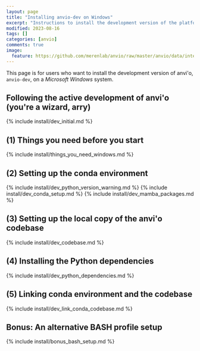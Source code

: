 ```yaml
---
layout: page
title: "Installing anvio-dev on Windows"
excerpt: "Instructions to install the development version of the platform."
modified: 2023-08-16
tags: []
categories: [anvio]
comments: true
image:
  feature: https://github.com/merenlab/anvio/raw/master/anvio/data/interactive/images/logo.png
---
```


This page is for users who want to install the development version of anvi'o, `anvio-dev`, on a _Microsoft Windows_ system.

## Following the active development of anvi'o (you're a wizard, arry)

{% include install/dev_initial.md %}

## (1) Things you need before you start

{% include install/things_you_need_windows.md %}

## (2) Setting up the conda environment

{% include install/dev_python_version_warning.md %}
{% include install/dev_conda_setup.md %}
{% include install/dev_mamba_packages.md %}

## (3) Setting up the local copy of the anvi'o codebase

{% include install/dev_codebase.md %}

## (4) Installing the Python dependencies

{% include install/dev_python_dependencies.md %}

## (5) Linking conda environment and the codebase

{% include install/dev_link_conda_codebase.md %}

## Bonus: An alternative BASH profile setup

{% include install/bonus_bash_setup.md %}